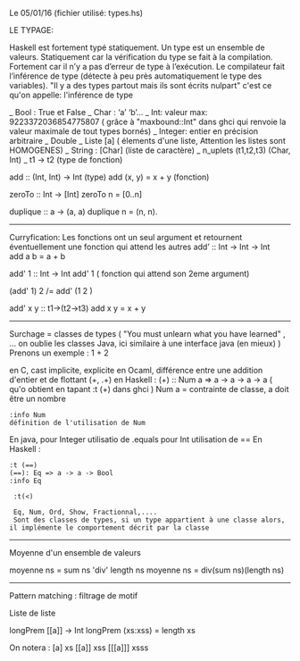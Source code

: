 Le 05/01/16
(fichier utilisé: types.hs)

LE TYPAGE:

Haskell est fortement typé statiquement.
Un type est un ensemble de valeurs.
Statiquement car la vérification du type se fait à la compilation.
Fortement car il n’y a pas d’erreur de type à l’exécution.
Le compilateur fait l’inférence de type (détecte à peu près automatiquement le type des variables).
"Il y a des types partout mais ils sont écrits nulpart" c'est ce qu'on appelle: l'inférence de type

_ Bool : True et False
_ Char : ‘a’ ‘b’...
_ Int: valeur max: 9223372036854775807 ( grâce à "maxbound::Int" dans ghci qui renvoie la valeur maximale de tout types bornés)
_ Integer: entier en précision arbitraire
_ Double
_ Liste  [a]  ( élements d'une liste, Attention les listes sont HOMOGENES)
_ String : [Char] (liste de caractère)
_ n_uplets (t1,t2,t3) (Char, Int)
_ t1 -> t2 (type de fonction)

add :: (Int, Int) -> Int  (type)
add (x, y) = x + y        (fonction)

zeroTo :: Int -> [Int]
zeroTo n = [0..n]

duplique :: a -> (a, a)
duplique n = (n, n).
______________________________

Curryfication: Les fonctions ont un seul argument et retournent éventuellement une fonction qui attend les autres
add’ :: Int -> Int -> Int   
add a b = a + b

add' 1 :: Int -> Int
add' 1  ( fonction qui attend son 2eme argument)

(add' 1) 2
/=
add' (1 2 )

add' x y :: t1->(t2->t3)
add x y = x + y
____________________________

Surchage = classes de types ( "You must unlearn what you have learned" , ... on oublie les classes Java, ici similaire à une interface java (en mieux) )
Prenons un exemple :
1 + 2

en C, cast implicite, explicite
en Ocaml, différence entre une addition d'entier et de flottant (+, .+)
en Haskell :
    (+) :: Num a => a -> a -> a -> a   ( qu'o obtient en tapant :t (+) dans ghci )
    Num a = contrainte de classe, a doit être un nombre

    :info Num
    définition de l'utilisation de Num

En java, pour Integer utilisatio de .equals
         pour Int utilisation de ==
En Haskell :  

    :t (==)
    (==): Eq => a -> a -> Bool
    :info Eq

     :t(<)

     Eq, Num, Ord, Show, Fractionnal,....
     Sont des classes de types, si un type appartient à une classe alors, il implémente le comportement décrit par la classe


 ____________________________

 Moyenne d'un ensemble de valeurs

 moyenne ns = sum ns 'div' length ns
 moyenne ns = div(sum ns)(length ns)


______________________________

Pattern matching : filtrage de motif

Liste de liste

longPrem [[a]] -> Int
longPrem (xs:xss) = length xs

On notera :
    [a]  xs
    [[a]] xss
    [[[a]]] xsss
    
